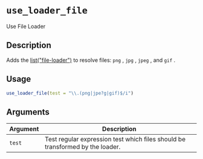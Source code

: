 # `use_loader_file`

Use File Loader


## Description

Adds the [list("file-loader")](https://webpack.js.org/loaders/file-loader/) 
 to resolve files: `png` , `jpg` , `jpeg` , and `gif` .


## Usage

```r
use_loader_file(test = "\\.(png|jpe?g|gif)$/i")
```


## Arguments

Argument      |Description
------------- |----------------
`test`     |     Test regular expression test which files should be transformed by the loader.


